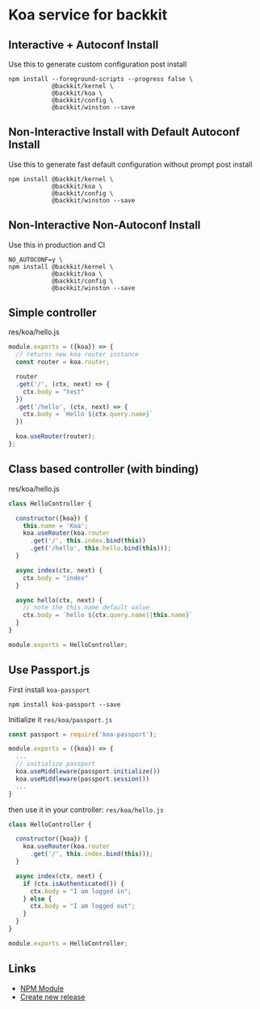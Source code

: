 # Koa service for backkit

## Interactive + Autoconf Install

Use this to generate custom configuration post install

```shell
npm install --foreground-scripts --progress false \
            @backkit/kernel \
            @backkit/koa \
            @backkit/config \
            @backkit/winston --save

```

## Non-Interactive Install with Default Autoconf Install

Use this to generate fast default configuration without prompt post install

```shell
npm install @backkit/kernel \
            @backkit/koa \
            @backkit/config \
            @backkit/winston --save

```

## Non-Interactive Non-Autoconf Install

Use this in production and CI

```shell
NO_AUTOCONF=y \
npm install @backkit/kernel \
            @backkit/koa \
            @backkit/config \
            @backkit/winston --save

```

## Simple controller

res/koa/hello.js

```js
module.exports = ({koa}) => {
  // returns new koa router instance
  const router = koa.router;

  router
  .get('/', (ctx, next) => {
    ctx.body = "test"
  })
  .get('/hello', (ctx, next) => {
    ctx.body = `Hello ${ctx.query.name}`
  })

  koa.useRouter(router);
};

```

## Class based controller (with binding)

res/koa/hello.js

```js
class HelloController {

  constructor({koa}) {
    this.name = 'Koa';
    koa.useRouter(koa.router
      .get('/', this.index.bind(this))
      .get('/hello', this.hello.bind(this)));
  }

  async index(ctx, next) {
    ctx.body = "index"
  }

  async hello(ctx, next) {
    // note the this.name default value
    ctx.body = `hello ${ctx.query.name||this.name}`
  }
}

module.exports = HelloController;

```

## Use Passport.js

First install `koa-passport`

```shell
npm install koa-passport --save
```

Initialize it `res/koa/passport.js`

```js
const passport = require('koa-passport');

module.exports = ({koa}) => {
  ...
  // initialize passport
  koa.useMiddleware(passport.initialize())
  koa.useMiddleware(passport.session())
  ...
}
```

then use it in your controller: `res/koa/hello.js`

```js
class HelloController {

  constructor({koa}) {
    koa.useRouter(koa.router
      .get('/', this.index.bind(this)));
  }

  async index(ctx, next) {
    if (ctx.isAuthenticated()) {
      ctx.body = "I am logged in";
    } else {
      ctx.body = "I am logged out";
    }
  }
}

module.exports = HelloController;
```

## Links

- [NPM Module](https://www.npmjs.com/package/@backkit/koa)
- [Create new release](/backkit/koa/releases/new)